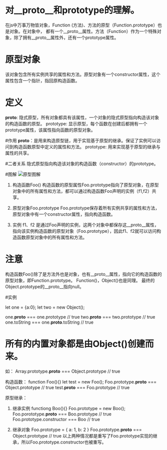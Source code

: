 # 对__proto__和prototype的理解。
在js中万事万物皆对象，Function (方法)、方法的原型（Function.prototype）也是对象。在对象中，
都有一个__proto__属性。方法（Function）作为一个特殊对象，除了拥有__proto__属性外，还有一个prototype属性。

# 原型对象
该对象包含所有实例共享的属性和方法。原型对象有一个constructor属性，这个属性包含一个指针，指回原构造函数。

# 定义
__proto__: 隐式原型，所有对象都具有该属性，一个对象的隐式原型指向构造该对象的构造函数的原型。
prototype: 显示原型，每个函数在创建后都拥有一个prototype属性，该属性指向函数的原型对象。

#作用
__proto__：是用来构造原型链，用于实现基于原型的继承。保证了实例可以访问到构造函数原型中定义的属性和方法。
prototype: 用来实现基于原型的继承与属性的共享。

#二者关系
隐式原型指向构造该对象的构造函数（constructor）的prototype。

#图解
![原型图解](https://github.com/footars/lanygrp/blob/master/images/prototype.jpg)

1. 构造函数Foo()
构造函数的原型属性Foo.prototype指向了原型对象，在原型对象中的所有属性和方法，都可以通过构造函数Foo声明的实例（f1,f2）共享。

2. 原型对象Foo.prototype
Foo.prototype保存着所有实例共享的属性和方法，原型对象中有一个constructor属性，指向构造函数。

3. 实例
f1、f2 是通过Foo声明的实例，这两个对象中都保存这__proto__属性，指向该实例构造函数的原型对象（Foo.prototype），因此f1、f2就可以访问构造函数原型对象中的所有属性和方法。

# 注意
构造函数Foo()除了是方法外也是对象，也有__proto__属性，指向它的构造函数的原型对象，即Function.prototype。
Function()，Object()也是同理。
最终的Object.prototype的__proto__指向null。

#实例

let one = {a:0};
let two = new Object();

one.__proto__ === one.prototype // true
two.__proto__ === two.prototype // true
one.toString === one.__proto__.toString // true

# 所有的内置对象都是由Object()创建而来。
如： Array.prototype.__proto__ === Object.prototype // true

构造函数：
function Foo(){}
let test = new Foo();
Foo.prototype.__proto__ === Object.prototype // true
test.__proto__ === Foo.prototype // true

原型继承：
1. 继承实例
functiong Boo(){}
Foo.prototype = new Boo();
Foo.porototype.__proto__ === Boo.prototype // true
Foo.prototype.constructor === Boo // true

2. 继承对象
Foo.prototype = {
	a: 1,
	b: 2
}
Foo.prototype.__proto__ === Object.prototype // true
以上两种情况都是重写了Foo.prototype实现的继承，所以Foo.prototype.constructor也被重写。
